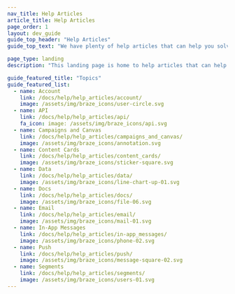 ```yaml
---
nav_title: Help Articles
article_title: Help Articles
page_order: 1
layout: dev_guide
guide_top_header: "Help Articles"
guide_top_text: "We have plenty of help articles that can help you solve issues and reveal dependencies in your campaigns. If you have a suggestion for a new help article, leave feedback at the bottom of this or any help article page. Or, you can write an article yourself by going to the <a href='https://github.com/braze-inc/braze-docs/wiki'>Braze Docs repository</a> on GitHub. <br> <br>Choose from the following popular topics or see other articles listed in the navigation panel."

page_type: landing
description: "This landing page is home to help articles that can help you solve issues and reveal dependencies when using Braze."

guide_featured_title: "Topics"
guide_featured_list:
  - name: Account
    link: /docs/help/help_articles/account/
    image: /assets/img/braze_icons/user-circle.svg
  - name: API
    link: /docs/help/help_articles/api/
    fa_icon: image: /assets/img/braze_icons/api.svg
  - name: Campaigns and Canvas
    link: /docs/help/help_articles/campaigns_and_canvas/
    image: /assets/img/braze_icons/annotation.svg
  - name: Content Cards
    link: /docs/help/help_articles/content_cards/
    image: /assets/img/braze_icons/sticker-square.svg
  - name: Data
    link: /docs/help/help_articles/data/
    image: /assets/img/braze_icons/line-chart-up-01.svg
  - name: Docs
    link: /docs/help/help_articles/docs/
    image: /assets/img/braze_icons/file-06.svg
  - name: Email
    link: /docs/help/help_articles/email/
    image: /assets/img/braze_icons/mail-01.svg
  - name: In-App Messages
    link: /docs/help/help_articles/in-app_messages/
    image: /assets/img/braze_icons/phone-02.svg
  - name: Push
    link: /docs/help/help_articles/push/
    image: /assets/img/braze_icons/message-square-02.svg
  - name: Segments
    link: /docs/help/help_articles/segments/
    image: /assets/img/braze_icons/users-01.svg
---
```


